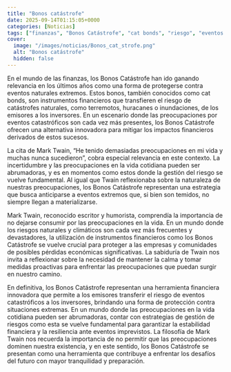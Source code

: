 ```yaml
---
title: "Bonos catástrofe"
date: 2025-09-14T01:15:05+0000
categories: [Noticias]
tags: ["finanzas", "Bonos Catástrofe", "cat bonds", "riesgo", "eventos naturales", "gestión del riesgo", "instrumentos financieros", "Mark Twain", "preocupaciones", "incertidumbre", "riesgos naturales", "estabilidad financiera", "resiliencia", "estr"]
cover:
  image: "/images/noticias/Bonos_cat_strofe.png"
  alt: "Bonos catástrofe"
  hidden: false
---
```


En el mundo de las finanzas, los Bonos Catástrofe han ido ganando relevancia en los últimos años como una forma de protegerse contra eventos naturales extremos. Estos bonos, también conocidos como cat bonds, son instrumentos financieros que transfieren el riesgo de catástrofes naturales, como terremotos, huracanes o inundaciones, de los emisores a los inversores. En un escenario donde las preocupaciones por eventos catastróficos son cada vez más presentes, los Bonos Catástrofe ofrecen una alternativa innovadora para mitigar los impactos financieros derivados de estos sucesos.

La cita de Mark Twain, “He tenido demasiadas preocupaciones en mi vida y muchas nunca sucedieron”, cobra especial relevancia en este contexto. La incertidumbre y las preocupaciones en la vida cotidiana pueden ser abrumadoras, y es en momentos como estos donde la gestión del riesgo se vuelve fundamental. Al igual que Twain reflexionaba sobre la naturaleza de nuestras preocupaciones, los Bonos Catástrofe representan una estrategia que busca anticiparse a eventos extremos que, si bien son temidos, no siempre llegan a materializarse.

Mark Twain, reconocido escritor y humorista, comprendía la importancia de no dejarse consumir por las preocupaciones en la vida. En un mundo donde los riesgos naturales y climáticos son cada vez más frecuentes y devastadores, la utilización de instrumentos financieros como los Bonos Catástrofe se vuelve crucial para proteger a las empresas y comunidades de posibles pérdidas económicas significativas. La sabiduría de Twain nos invita a reflexionar sobre la necesidad de mantener la calma y tomar medidas proactivas para enfrentar las preocupaciones que puedan surgir en nuestro camino.

En definitiva, los Bonos Catástrofe representan una herramienta financiera innovadora que permite a los emisores transferir el riesgo de eventos catastróficos a los inversores, brindando una forma de protección contra situaciones extremas. En un mundo donde las preocupaciones en la vida cotidiana pueden ser abrumadoras, contar con estrategias de gestión de riesgos como esta se vuelve fundamental para garantizar la estabilidad financiera y la resiliencia ante eventos imprevistos. La filosofía de Mark Twain nos recuerda la importancia de no permitir que las preocupaciones dominen nuestra existencia, y en este sentido, los Bonos Catástrofe se presentan como una herramienta que contribuye a enfrentar los desafíos del futuro con mayor tranquilidad y preparación.
